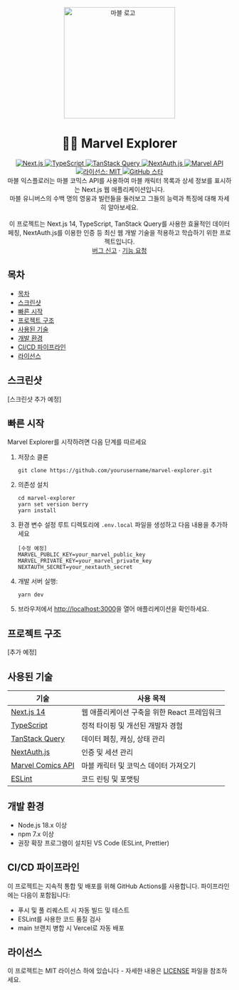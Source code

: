 <p align="center">
    <img src="https://github.com/user-attachments/assets/1d0e9d09-cd35-492b-99f0-55d99a3f1252" alt="마블 로고" width=250 height=250>
</p>

<h1 align="center">🦸‍♂️ Marvel Explorer</h1>

<p align="center">
<a href="https://nextjs.org/">
  <img src="https://img.shields.io/badge/Next.js-14-black?style=flat&logo=next.js" alt="Next.js">
</a>
<a href="https://www.typescriptlang.org/">
  <img src="https://img.shields.io/badge/TypeScript-5.0-blue?style=flat&logo=typescript" alt="TypeScript">
</a>
<a href="https://tanstack.com/query/latest">
  <img src="https://img.shields.io/badge/TanStack%20Query-5.0-ff4154?style=flat&logo=react-query" alt="TanStack Query">
</a>
<a href="https://next-auth.js.org/">
  <img src="https://img.shields.io/badge/NextAuth.js-4.0-green?style=flat&logo=next.js" alt="NextAuth.js">
</a>
<a href="https://developer.marvel.com/">
  <img src="https://img.shields.io/badge/Marvel%20API-Comics-red?style=flat&logo=marvel" alt="Marvel API">
</a>
<a href="https://github.com/tomdevkr93/marvel-explorer/blob/main/LICENSE">
<img src="https://img.shields.io/github/license/tomdevkr93/marvel-explorer?color=red" alt="라이선스: MIT" />
</a>
<a href="https://github.com/tomdevkr93/marvel-explorer">
<img src="https://img.shields.io/github/stars/tomdevkr93/marvel-explorer.svg?style=flat&logo=github&colorB=deeppink&label=stars" alt="GitHub 스타">
</a>

<br>
마블 익스플로러는 마블 코믹스 API를 사용하여 마블 캐릭터 목록과 상세 정보를 표시하는 Next.js 웹 애플리케이션입니다.<br />
마블 유니버스의 수백 명의 영웅과 빌런들을 둘러보고 그들의 능력과 특징에 대해 자세히 알아보세요.
<br>
<br>
이 프로젝트는 Next.js 14, TypeScript, TanStack Query를 사용한 효율적인 데이터 페칭, NextAuth.js를 이용한 인증 등 최신 웹 개발 기술을 적용하고 학습하기 위한 프로젝트입니다.
<br>
<a href="https://github.com/tomdevkr93/marvel-explorer/issues/new">버그 신고</a>
·
<a href="https://github.com/tomdevkr93/marvel-explorer/issues/new">기능 요청</a>
<br>
</p>

## 목차

- [목차](#목차)
- [스크린샷](#스크린샷)
- [빠른 시작](#빠른-시작)
- [프로젝트 구조](#프로젝트-구조)
- [사용된 기술](#사용된-기술)
- [개발 환경](#개발-환경)
- [CI/CD 파이프라인](#cicd-파이프라인)
- [라이선스](#라이선스)

## 스크린샷

[스크린샷 추가 예정]

## 빠른 시작

Marvel Explorer를 시작하려면 다음 단계를 따르세요

1. 저장소 클론

   ```
   git clone https://github.com/yourusername/marvel-explorer.git
   ```

2. 의존성 설치

   ```
   cd marvel-explorer
   yarn set version berry
   yarn install
   ```

3. 환경 변수 설정
   루트 디렉토리에 `.env.local` 파일을 생성하고 다음 내용을 추가하세요

   ```
   [수정 예정]
   MARVEL_PUBLIC_KEY=your_marvel_public_key
   MARVEL_PRIVATE_KEY=your_marvel_private_key
   NEXTAUTH_SECRET=your_nextauth_secret
   ```

4. 개발 서버 실행:

   ```
   yarn dev
   ```

5. 브라우저에서 [http://localhost:3000](http://localhost:3000)을 열어 애플리케이션을 확인하세요.

## 프로젝트 구조

[추가 예정]

<!-- - **pages**: Next.js 페이지 및 API 라우트
- **components**: 재사용 가능한 React 컴포넌트
- **lib**: 핵심 유틸리티, API 클라이언트, 헬퍼 함수
- **hooks**: 커스텀 React 훅
- **types**: TypeScript 타입 정의
- **styles**: 전역 스타일 및 CSS 모듈

```
📦marvel-explorer
┣ 📂components
┃ ┣ 📂layout
┃ ┣ 📂ui
┃ ┗ 📂characters
┣ 📂pages
┃ ┣ 📂api
┃ ┣ 📂auth
┃ ┗ 📂characters
┣ 📂lib
┃ ┣ 📂api
┃ ┣ 📂auth
┃ ┗ 📂utils
┣ 📂hooks
┣ 📂types
┣ 📂styles
┣ 📜next.config.js
┣ 📜package.json
┗ 📜tsconfig.json
``` -->

## 사용된 기술

| 기술                                                | 사용 목적                                    |
| --------------------------------------------------- | -------------------------------------------- |
| [Next.js 14](https://nextjs.org/)                   | 웹 애플리케이션 구축을 위한 React 프레임워크 |
| [TypeScript](https://www.typescriptlang.org/)       | 정적 타이핑 및 개선된 개발자 경험            |
| [TanStack Query](https://tanstack.com/query/latest) | 데이터 페칭, 캐싱, 상태 관리                 |
| [NextAuth.js](https://next-auth.js.org/)            | 인증 및 세션 관리                            |
| [Marvel Comics API](https://developer.marvel.com/)  | 마블 캐릭터 및 코믹스 데이터 가져오기        |
| [ESLint](https://eslint.org/)                       | 코드 린팅 및 포맷팅                          |

## 개발 환경

- Node.js 18.x 이상
- npm 7.x 이상
- 권장 확장 프로그램이 설치된 VS Code (ESLint, Prettier)

## CI/CD 파이프라인

이 프로젝트는 지속적 통합 및 배포를 위해 GitHub Actions를 사용합니다. 파이프라인에는 다음이 포함됩니다:

- 푸시 및 풀 리퀘스트 시 자동 빌드 및 테스트
- ESLint를 사용한 코드 품질 검사
- main 브랜치 병합 시 Vercel로 자동 배포

## 라이선스

이 프로젝트는 MIT 라이선스 하에 있습니다 - 자세한 내용은 [LICENSE](LICENSE) 파일을 참조하세요.

